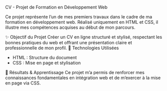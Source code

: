 CV - Projet de Formation en Développement Web

Ce projet représente l’un de mes premiers travaux dans le cadre de ma formation en développement web. Réalisé uniquement en HTML et CSS, il illustre mes compétences acquises au début de mon parcours.

✨ Objectif du Projet
Créer un CV en ligne structuré et stylisé, respectant les bonnes pratiques du web et offrant une présentation claire et professionnelle de mon profil.
🔧 Technologies Utilisées
- HTML : Structure du document
- CSS : Mise en page et stylisation

📌 Résultats & Apprentissage
Ce projet m’a permis de renforcer mes connaissances fondamentales en intégration web et de m’exercer à la mise en page via CSS.




